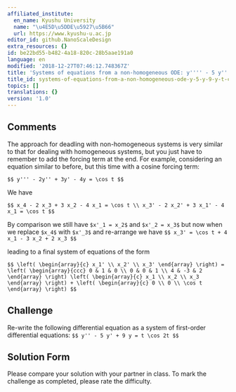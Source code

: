 ```yaml
---
affiliated_institute:
  en_name: Kyushu University
  name: "\u4E5D\u5DDE\u5927\u5B66"
  url: https://www.kyushu-u.ac.jp
editor_id: github.NanoScaleDesign
extra_resources: {}
id: be22bd55-b482-4a18-820c-28b5aae191a0
language: en
modified: '2018-12-27T07:46:12.748367Z'
title: 'Systems of equations from a non-homogeneous ODE: y'''' - 5 y'' + 9 y = t cos(2t)'
title_id: systems-of-equations-from-a-non-homogeneous-ode-y-5-y-9-y-t-cos2t
topics: []
translations: {}
version: '1.0'
---
```


## Comments
The approach for deadling with non-homogeneous systems is very similar to that for dealing with homogeneous systems, but you just have to remember to add the forcing term at the end. For example, considering an equation similar to before, but this time with a cosine forcing term:

`$$
    y''' - 2y'' + 3y' - 4y = \cos t
$$`

We have

`$$
    x_4 - 2 x_3 + 3 x_2 - 4 x_1 = \cos t \\
    x_3' - 2 x_2' + 3 x_1' - 4 x_1 = \cos t
$$`

By comparison we still have `$x'_1 = x_2$` and `$x'_2 = x_3$` but now when we replace `$x_4$` with `$x'_3$` and re-arrange we have
`$$
   x_3' = \cos t + 4 x_1 - 3 x_2 + 2 x_3
$$`

leading to a final system of equations of the form

`$$
    \left(
        \begin{array}{c}
            x_1' \\
            x_2' \\
            x_3'
        \end{array}
    \right)
    =
    \left(
        \begin{array}{ccc}
            0 & 1 & 0 \\
            0 & 0 & 1 \\
            4 & -3 & 2
        \end{array}
    \right)
    \left(
        \begin{array}{c}
            x_1 \\
            x_2 \\
            x_3
        \end{array}
    \right)
    +
    \left(
        \begin{array}{c}
            0 \\
            0 \\
            \cos t
        \end{array}
    \right)
$$`


## Challenge
Re-write the following differential equation as a system of first-order differential equations:
`$$
y'' - 5 y' + 9 y = t \cos 2t
$$`


## Solution Form
Please compare your solution with your partner in class.
To mark the challenge as completed, please rate the difficulty.
